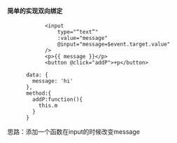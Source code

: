 #### 简单的实现双向绑定
```
			<input
				type="“text”"
				:value="message"
				@input="message=$event.target.value"
			/>
			<p>{{ message }}</p>
			<button @click="addP">+p</button>

      data: {
        message: 'hi'
      },
      method:{
        addP:function(){
          this.m
        }
      }
```
思路：添加一个函数在input的时候改变message
